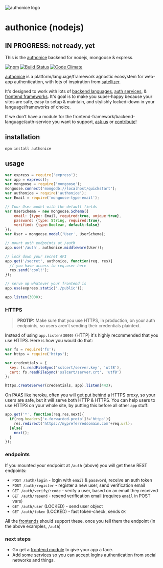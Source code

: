 ![authonice logo][logo]

# authonice (nodejs)

## IN PROGRESS: not ready, yet

This is the [authonice](http://authonice.github.io) backend for nodejs, mongoose & express.

[![npm](https://nodei.co/npm/authonice.png)](https://www.npmjs.com/package/authonice)
[![Build Status](https://travis-ci.org/authonice/back-node.svg?branch=master)](https://travis-ci.org/authonice/back-node)
[![Code Climate](https://codeclimate.com/github/authonice/back-node/badges/gpa.svg)](https://codeclimate.com/github/authonice/back-node)

[authonice](http://authonice.github.io) is a platform/language/framework agnostic ecosystem for web-app authentication, with lots of inspiration from [satellizer](https://github.com/sahat/satellizer).

It's designed to work with lots of [backend languages](http://authonice.github.io/backends), [auth services](http://authonice.github.io/services), & [frontend frameworks](http://authonice.github.io/frontends). It's goal is to make you super-happy because your sites are safe, easy to setup & maintain, and stylishly locked-down in your language/frameworks of choice.

If we don't have a module for the frontend-framework/backend-language/auth-service you want to support, [ask us](https://github.com/authonice/authonice.github.io/issues/new?title=Request:%20&labels=request) or [contribute](http://authonice.github.io/contribute)!

## installation

```
npm install authonice
```

## usage

```js
var express = require('express');
var app = express();
var mongoose = require('mongoose');
mongoose.connect('mongodb://localhost/quickstart');
var authonice = require('authonice');
var Email = require('mongoose-type-email');

// Your User model with the default fields
var UserSchema = new mongoose.Schema({
    email: {type: Email, required:true, unique:true},
    password: {type: String, required:true},
    verified: {type:Boolean, default:false}
});
var User = mongoose.model('User', UserSchema);

// mount auth endpoints at /auth
app.use('/auth', authonice.middleware(User));

// lock down your secret API
app.get('/secret', authonice, function(req, res){
  // you have access to req.user here
  res.send('cool!');
});

// serve up whatever your frontend is
app.use(express.static('./public'));

app.listen(3000);
```

### HTTPS

> **PROTIP:** Make sure that you use HTTPS, in production, on your auth endpoints, so users aren't sending their credentials plaintext.

Instead of using `app.listen(3000)` (HTTP) it's highly recommended that you use HTTPS. Here is how you would do that:

```js
var fs = require('fs');
var https = require('https');

var credentials = {
  key: fs.readFileSync('sslcert/server.key', 'utf8'),
  cert: fs.readFileSync('sslcert/server.crt', 'utf8')
};

https.createServer(credentials, app).listen(443);
```

On PAAS like heroku, often you will get put behind a HTTPS proxy, so your users are safe, but it will serve both HTTP & HTTPS. You can help users to use HTTPS on your whole site, by putting this before all other `app` stuff:

```js
app.get('*', function(req,res,next){
  if(req.headers['x-forwarded-proto']!='https'){
    res.redirect('https://mypreferreddomain.com'+req.url);
  }else{
    next();
  } 
});
```

### endpoints

If you mounted your endpoint at `/auth` (above) you will get these REST endpoints:

- `POST /auth/login` - login with `email` & `password`, receive an auth token
- `POST /auth/register` - register a new user, send verification email
- `GET /auth/verify/:code` - verify a user, based on an email they received
- `GET /auth/resend` - resend verification email (requires `email` in POST vars)
- `GET /auth/user` (LOCKED) - send user object
- `GET /auth/token` (LOCKED) - fast token-check, sends `OK`

All the [frontends](http://authonice.github.io/frontends) should support these, once you tell them the endpoint (in the above examples, `/auth`)

### next steps

- Go get a [frontend module](http://authonice.github.io/frontends) to give your app a face.
- Add some [services](http://authonice.github.io/services) so you can accept logins authentication from social networks and things.


[logo]: http://authonice.github.io/logo.png